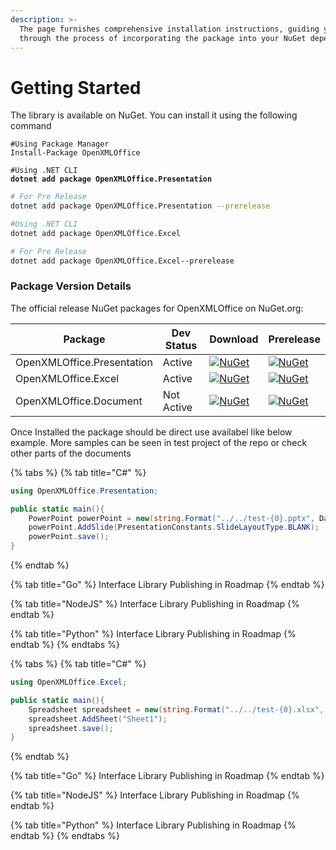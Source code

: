 ```yaml
---
description: >-
  The page furnishes comprehensive installation instructions, guiding you
  through the process of incorporating the package into your NuGet dependency.
---
```


# Getting Started

The library is available on NuGet. You can install it using the following command

```shell
#Using Package Manager
Install-Package OpenXMLOffice
```

<pre class="language-shell"><code class="lang-shell">#Using .NET CLI
<strong>dotnet add package OpenXMLOffice.Presentation
</strong></code></pre>

```bash
# For Pre Release
dotnet add package OpenXMLOffice.Presentation --prerelease
```

```bash
#Using .NET CLI
dotnet add package OpenXMLOffice.Excel
```

```bash
# For Pre Release
dotnet add package OpenXMLOffice.Excel--prerelease
```

### Package Version Details

The official release NuGet packages for OpenXMLOffice on NuGet.org:

| Package                    | Dev Status | Download                                                                                                                             | Prerelease                                                                                                                              |
| -------------------------- | ---------- | ------------------------------------------------------------------------------------------------------------------------------------ | --------------------------------------------------------------------------------------------------------------------------------------- |
| OpenXMLOffice.Presentation | Active     | [![NuGet](https://img.shields.io/nuget/v/OpenXMLOffice.Presentation.svg)](https://www.nuget.org/packages/OpenXMLOffice.Presentation) | [![NuGet](https://img.shields.io/nuget/vpre/OpenXMLOffice.Presentation.svg)](https://www.nuget.org/packages/OpenXMLOffice.Presentation) |
| OpenXMLOffice.Excel        | Active     | [![NuGet](https://img.shields.io/nuget/v/OpenXMLOffice.Excel.svg)](https://www.nuget.org/packages/OpenXMLOffice.Excel)               | [![NuGet](https://img.shields.io/nuget/vpre/OpenXMLOffice.Excel.svg)](https://www.nuget.org/packages/OpenXMLOffice.Excel)               |
| OpenXMLOffice.Document     | Not Active | [![NuGet](https://img.shields.io/nuget/v/OpenXMLOffice.Document.svg)](https://www.nuget.org/packages/OpenXMLOffice.Document)         | [![NuGet](https://img.shields.io/nuget/vpre/OpenXMLOffice.Document.svg)](https://www.nuget.org/packages/OpenXMLOffice.Document)         |

Once Installed the package should be direct use availabel like below example. More samples can be seen in test project of the repo or check other parts of the documents

{% tabs %}
{% tab title="C#" %}
```csharp
using OpenXMLOffice.Presentation;

public static main(){
    PowerPoint powerPoint = new(string.Format("../../test-{0}.pptx", DateTime.Now.ToString("yyyy-MM-dd-HH-mm-ss")), null);
    powerPoint.AddSlide(PresentationConstants.SlideLayoutType.BLANK);
    powerPoint.save();
}
```
{% endtab %}

{% tab title="Go" %}
Interface Library Publishing in Roadmap
{% endtab %}

{% tab title="NodeJS" %}
Interface Library Publishing in Roadmap
{% endtab %}

{% tab title="Python" %}
Interface Library Publishing in Roadmap
{% endtab %}
{% endtabs %}

{% tabs %}
{% tab title="C#" %}
```csharp
using OpenXMLOffice.Excel;

public static main(){
    Spreadsheet spreadsheet = new(string.Format("../../test-{0}.xlsx", DateTime.Now.ToString("yyyy-MM-dd-HH-mm-ss")));
    spreadsheet.AddSheet("Sheet1");
    spreadsheet.save();
}
```
{% endtab %}

{% tab title="Go" %}
Interface Library Publishing in Roadmap
{% endtab %}

{% tab title="NodeJS" %}
Interface Library Publishing in Roadmap
{% endtab %}

{% tab title="Python" %}
Interface Library Publishing in Roadmap
{% endtab %}
{% endtabs %}
